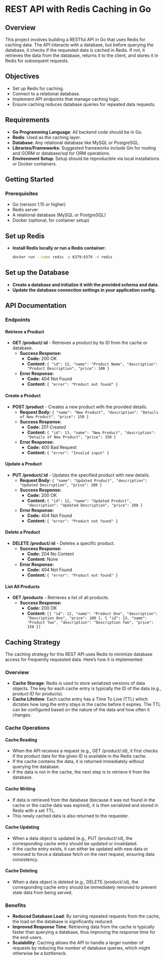 # REST API with Redis Caching in Go

## Overview
This project involves building a RESTful API in Go that uses Redis for caching data. The API interacts with a database, but before querying the database, it checks if the requested data is cached in Redis. If not, it retrieves the data from the database, returns it to the client, and stores it in Redis for subsequent requests.

## Objectives
- Set up Redis for caching.
- Connect to a relational database.
- Implement API endpoints that manage caching logic.
- Ensure caching reduces database queries for repeated data requests.

## Requirements
- **Go Programming Language**: All backend code should be in Go.
- **Redis**: Used as the caching layer.
- **Database**: Any relational database like MySQL or PostgreSQL.
- **Libraries/Frameworks**: Suggested frameworks include Gin for routing and GORM or database/sql for ORM operations.
- **Environment Setup**: Setup should be reproducible via local installations or Docker containers.

## Getting Started

### Prerequisites
- Go (version 1.15 or higher)
- Redis server
- A relational database (MySQL or PostgreSQL)
- Docker (optional, for container setup)

## Set up Redis
- **Install Redis locally or run a Redis container:**
  ```bash
  docker run --name redis -p 6379:6379 -d redis

## Set up the Database
- **Create a database and initialize it with the provided schema and data.**
- **Update the database connection settings in your application config.**


## API Documentation

### Endpoints

#### Retrieve a Product
- **GET /product/:id** - Retrieves a product by its ID from the cache or database.
  - **Success Response:**
    - **Code:** 200 OK
    - **Content:** `{ "id": 12, "name": "Product Name", "description": "Product Description", "price": 100 }`
  - **Error Response:**
    - **Code:** 404 Not Found
    - **Content:** `{ "error": "Product not found" }`

#### Create a Product
- **POST /product** - Creates a new product with the provided details.
  - **Request Body:** `{ "name": "New Product", "description": "Details of New Product", "price": 150 }`
  - **Success Response:**
    - **Code:** 201 Created
    - **Content:** `{ "id": 13, "name": "New Product", "description": "Details of New Product", "price": 150 }`
  - **Error Response:**
    - **Code:** 400 Bad Request
    - **Content:** `{ "error": "Invalid input" }`

#### Update a Product
- **PUT /product/:id** - Updates the specified product with new details.
  - **Request Body:** `{ "name": "Updated Product", "description": "Updated Description", "price": 200 }`
  - **Success Response:**
    - **Code:** 200 OK
    - **Content:** `{ "id": 12, "name": "Updated Product", "description": "Updated Description", "price": 200 }`
  - **Error Response:**
    - **Code:** 404 Not Found
    - **Content:** `{ "error": "Product not found" }`

#### Delete a Product
- **DELETE /product/:id** - Deletes a specific product.
  - **Success Response:**
    - **Code:** 204 No Content
    - **Content:** None
  - **Error Response:**
    - **Code:** 404 Not Found
    - **Content:** `{ "error": "Product not found" }`

#### List All Products
- **GET /products** - Retrieves a list of all products.
  - **Success Response:**
    - **Code:** 200 OK
    - **Content:** `[{ "id": 12, "name": "Product One", "description": "Description One", "price": 100 }, { "id": 13, "name": "Product Two", "description": "Description Two", "price": 150 }]`

## Caching Strategy

The caching strategy for this REST API uses Redis to minimize database access for frequently requested data. Here’s how it is implemented:

### Overview
- **Cache Storage**: Redis is used to store serialized versions of data objects. The key for each cache entry is typically the ID of the data (e.g., product ID for products).
- **Cache Lifetime**: Each cache entry has a Time To Live (TTL) which dictates how long the entry stays in the cache before it expires. The TTL can be configured based on the nature of the data and how often it changes.

### Cache Operations

#### Cache Reading
- When the API receives a request (e.g., GET /product/:id), it first checks if the product data for the given ID is available in the Redis cache.
- If the cache contains the data, it is returned immediately without querying the database.
- If the data is not in the cache, the next step is to retrieve it from the database.

#### Cache Writing
- If data is retrieved from the database (because it was not found in the cache or the cache data was expired), it is then serialized and stored in Redis with a set TTL.
- This newly cached data is also returned to the requester.

#### Cache Updating
- When a data object is updated (e.g., PUT /product/:id), the corresponding cache entry should be updated or invalidated.
- If the cache entry exists, it can either be updated with new data or removed to force a database fetch on the next request, ensuring data consistency.

#### Cache Deleting
- When a data object is deleted (e.g., DELETE /product/:id), the corresponding cache entry should be immediately removed to prevent stale data from being served.

### Benefits
- **Reduced Database Load**: By serving repeated requests from the cache, the load on the database is significantly reduced.
- **Improved Response Time**: Retrieving data from the cache is typically faster than querying a database, thus improving the response time for the end-users.
- **Scalability**: Caching allows the API to handle a larger number of requests by reducing the number of database queries, which might otherwise be a bottleneck.


